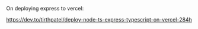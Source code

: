On deploying express to vercel:

https://dev.to/tirthpatel/deploy-node-ts-express-typescript-on-vercel-284h
